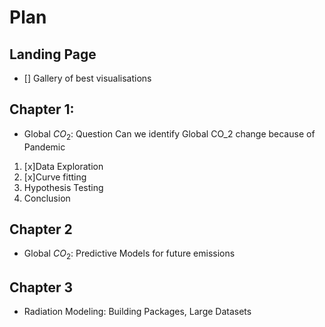 # Plan 
## Landing Page
- [] Gallery of best visualisations
## Chapter 1:
-  Global $CO_2$: Question Can we identify Global CO_2 change because of Pandemic 
1. [x]Data Exploration
2. [x]Curve fitting
3. Hypothesis Testing 
3. Conclusion 
## Chapter 2
- Global $CO_2$: Predictive Models for future emissions
## Chapter 3
- Radiation Modeling: Building Packages, Large Datasets  